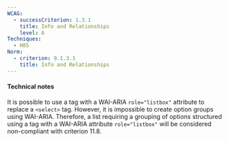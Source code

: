 ```yaml
---
WCAG:
  - successCriterion: 1.3.1
    title: Info and Relationships
    level: A
Techniques:
  - H85
Norm:
  - criterion: 9.1.3.1
    title: Info and Relationships
---
```


#### Technical notes

It is possible to use a tag with a WAI-ARIA `role="listbox"` attribute to replace a `<select>` tag. However, it is impossible to create option groups using WAI-ARIA. Therefore, a list requiring a grouping of options structured using a tag with a WAI-ARIA attribute `role="listbox"` will be considered non-compliant with criterion 11.8.
